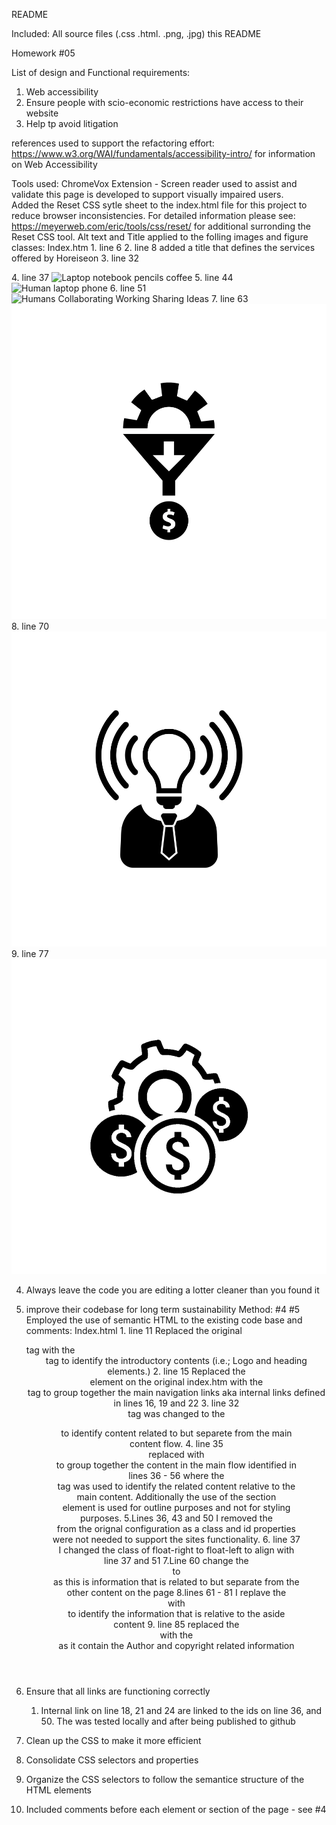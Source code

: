 README

Included: 
All source files (.css .html. .png, .jpg)
this README

Homework #05

List of design and Functional requirements:
1. Web accessibility 
2. Ensure people with scio-economic restrictions have access to their website
3. Help tp avoid litigation 

references used to support the refactoring effort:
 https://www.w3.org/WAI/fundamentals/accessibility-intro/ for information on Web Accessibility

Tools used:
ChromeVox Extension - Screen reader used to assist and validate this page is developed to support visually impaired users.  
Added the Reset CSS sytle sheet to the index.html file for this project to reduce browser inconsistencies. For detailed information please see:  https://meyerweb.com/eric/tools/css/reset/ for additional surronding the Reset CSS tool.
Alt text and Title applied to the folling images and figure classes:
    Index.htm 
        1. line 6 <link rel="stylesheet" href="./assets/css/reset.css">
        2. line 8 added a title that defines the services offered by Horeiseon
        3. line 32 <figure class="stockimage" title="Picture of Team Horiseon"></figure>
        4. line 37 <img src="./assets/images/search-engine-optimization.jpg" class="float-left" alt="Laptop notebook pencils coffee"/>
        5. line 44 <img src="./assets/images/online-reputation-management.jpg" class="float-left" alt="Human laptop phone"/>
        6. line 51 <img src="./assets/images/social-media-marketing.jpg" class="float-left" alt="Humans Collaborating Working Sharing Ideas"/>
        7. line 63 <img src="./assets/images/lead-generation.png" Alt="Lead Generation funnel icon"/>
        8. line 70 <img src="./assets/images/brand-awareness.png" alt="Lightbuld beacon discovery icon"/>
        9. line 77 <img src="./assets/images/cost-management.png" alt="Machine gear with icons"/>
        
4. Always leave the code you are editing a lotter cleaner than you found it
5. improve their codebase for long term sustainability
Method: #4 #5
Employed the use of semantic HTML to the existing code base and comments:
    Index.html
        1. line 11 Replaced the original <div> tag with the <header> tag to identify the introductory contents (i.e.; Logo and heading elements.) 
        2. line 15 Replaced the <div> element on the original index.htm with the <nav> tag to group together the main navigation links aka internal links defined in lines 16, 19 and 22
        3. line 32 <div> tag was changed to the <figure> to identify content related to but separete from the main content flow.
        4. line 35 <div> replaced with <main> to group together the content in the main flow identified in lines 36 - 56 where the <section> tag was used to identify the related content relative to the main content. Additionally the use of the section <section> element is used for outline purposes and not for styling purposes. 
        5.Lines 36, 43 and 50 I removed the <div class> from the orignal configuration as a class and id properties were not needed to support the sites functionality. 
        6. line 37 I changed the class of float-right to float-left to align with line 37 and 51
        7.Line 60 change the <div> to <aside> as this is information that is related to but separate from the other content on the page
        8.lines 61 - 81 I replave the <div> with <section> to identify the information that is relative to the aside content
        9. line 85 replaced the <div> with the <footer> as it contain the Author and copyright related information
    
6. Ensure that all links are functioning correctly 
    1. Internal link on line 18, 21 and 24 are linked to the ids on line 36,  and 50. The was tested locally and after being published to github
7. Clean up the CSS to make it more efficient
8. Consolidate CSS selectors and properties
9. Organize the CSS selectors to follow the semantice structure of the HTML elements 
10. Included comments before each element or section of the page - see #4




